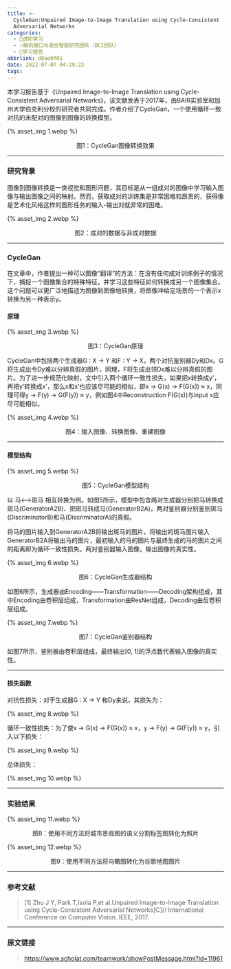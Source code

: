 ```yaml
---
title: >-
  CycleGan:Unpaired Image-to-Image Translation using Cycle-Consistent
  Adversarial Networks
categories:
  - 🌙进阶学习
  - ⭐脑机接口与混合智能研究团队（BCI团队）
  - 💫学习报告
abbrlink: d8ae0f01
date: 2022-07-07 04:29:23
tags:
---
```


本学习报告基于《Unpaired Image-to-Image Translation using Cycle-Consistent Adversarial Networks》，该文献发表于2017年，由BAIR实验室和加州大学伯克利分校的研究者共同完成。作者介绍了CycleGan，一个使用循环一致对抗的未配对的图像到图像的转换模型。

{% asset_img 1.webp %}
<div align='center'>图1：CycleGan图像转换效果</div>

<!--more-->

***

### 研究背景

图像到图像转换是一类视觉和图形问题，其目标是从一组成对的图像中学习输入图像与输出图像之间的映射。然而，获取成对的训练集是非常困难和昂贵的，获得像是艺术化风格这样的图形任务的输入-输出对就非常的困难。

{% asset_img 2.webp %}
<div align='center'>图2：成对的数据与非成对数据</div>

***

### CycleGan

在文章中，作者提出一种可以图像“翻译”的方法：在没有任何成对训练例子的情况下，捕捉一个图像集合的特殊特征，并学习这些特征如何转换成另一个图像集合。这个问题可以更广泛地描述为图像到图像地转换，将图像冲给定场景的一个表示x转换为另一种表示y。

#### 原理

{% asset_img 3.webp %}
<div align='center'>图3：CycleGan原理</div>

CycleGan中包括两个生成器G : X → Y 和F : Y → X，两个对抗鉴别器Dy和Dx。G将生成出令Dy难以分辨真假的图片，同理，F将生成出领Dx难以分辨真假的图片。为了进一步规范化映射，文中引入两个循环一致性损失，如果把x转换成y’，再把y’转换成x’，那么x和x’也应该尽可能的相似，即x → G(x) → F(G(x)) ≈ x，同理可得y → F(y) → G(F(y)) ≈ y，例如图4中Reconstruction F(G(x))与input x应尽可能相似。

{% asset_img 4.webp %}
<div align='center'>图4：输入图像、转换图像、重建图像</div>

***

#### 模型结构

{% asset_img 5.webp %}
<div align='center'>图5：CycleGan模型结构</div>

以 马<—>斑马 相互转换为例。如图5所示，模型中包含两对生成器分别把马转换成斑马(GeneratorA2B)、把斑马转成马(GeneratorB2A)，两对鉴别器分别鉴别斑马(DiscriminatorB)和马(DiscriminatorA)的真假。

将马的图片输入到GeneratorA2B将输出斑马的图片，将输出的斑马图片输入GeneratorB2A将输出马的图片，最初输入的马的图片与最终生成的马的图片之间的距离即为循环一致性损失。两对鉴别器输入图像，输出图像的真实性。

{% asset_img 6.webp %}
<div align='center'>图6：CycleGan生成器结构</div>

如图6所示，生成器由Encoding——Transformation——Decoding架构组成，其中Encoding由卷积层组成，Transformation由ResNet组成，Decoding由反卷积层组成。

{% asset_img 7.webp %}
<div align='center'>图7：CycleGan鉴别器结构</div>

如图7所示，鉴别器由卷积层组成，最终输出[0, 1]的浮点数代表输入图像的真实性。

***

#### 损失函数

对抗性损失：对于生成器G : X → Y 和Dy来说，其损失为：

{% asset_img 8.webp %}

循环一致性损失：为了使x → G(x) → F(G(x)) ≈ x，y → F(y) → G(F(y)) ≈ y，引入以下损失：

{% asset_img 9.webp %}

总体损失：

{% asset_img 10.webp %}

***

### 实验结果

{% asset_img 11.webp %}
<div align='center'>图8：使用不同方法将城市景观图的语义分割标签图转化为照片</div>

{% asset_img 12.webp %}
<div align='center'>图9：使用不同方法将鸟瞰图转化为谷歌地图图片</div>

***

### 参考文献

> [1] Zhu J Y, Park T,Isola P,et al.Unpaired Image-to-Image Translation using Cycle-Consistent Adversarial Networks[C]// International Conference on Computer Vision. IEEE, 2017.

***

### 原文链接

> <https://www.scholat.com/teamwork/showPostMessage.html?id=11961>
